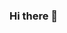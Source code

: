 ### Hi there 👋

<!--
**infovish001/infovish001** is a ✨ _special_ ✨ repository because its `README.md` (this file) appears on your GitHub profile.

Here are some ideas to get you started:
- 🌱 I’m currently learning an IT Degree
- 💬 Ask me about anything realted to IT field
- 📫 How to reach me: WA:+94 783403976
- 😄 Pronouns: He/Him
- ⚡ Fun fact: I am a very funny person
-->
